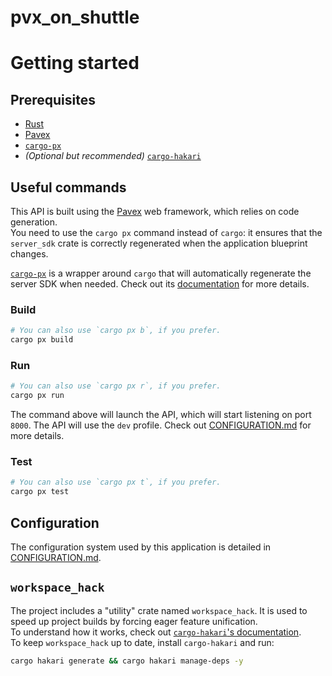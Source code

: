 # pvx_on_shuttle

# Getting started

## Prerequisites

- [Rust](https://www.rust-lang.org/tools/install)
- [Pavex]
- [`cargo-px`]
- _(Optional but recommended)_ [`cargo-hakari`](https://docs.rs/cargo-hakari/0.9.29/cargo_hakari/index.html#installation)

## Useful commands

This API is built using the [Pavex] web framework, which relies on code generation.\
You need to use the `cargo px` command instead of `cargo`: it ensures that the
`server_sdk` crate is correctly regenerated when the application blueprint changes.

[`cargo-px`] is a wrapper around `cargo` that will automatically regenerate the
server SDK when needed.
Check out its [documentation](https://github.com/LukeMathWalker/cargo-px)
for more details.

### Build

```bash
# You can also use `cargo px b`, if you prefer.
cargo px build
```

### Run

```bash
# You can also use `cargo px r`, if you prefer.
cargo px run
```

The command above will launch the API, which will start listening on
port `8000`.
The API will use the `dev` profile. Check out [CONFIGURATION.md] for more details.

### Test

```bash
# You can also use `cargo px t`, if you prefer.
cargo px test
```

## Configuration

The configuration system used by this application is detailed in [CONFIGURATION.md].

## `workspace_hack`

The project includes a "utility" crate named `workspace_hack`. It is used
to speed up project builds by forcing eager feature unification.\
To understand how it works, check out [`cargo-hakari`'s documentation](https://docs.rs/cargo-hakari/0.9.29/cargo_hakari/about/index.html).\
To keep `workspace_hack` up to date, install `cargo-hakari` and run:

```bash
cargo hakari generate && cargo hakari manage-deps -y
```

[Pavex]: https://pavex.dev
[`cargo-px`]: https://lukemathwalker.github.io/cargo-px/
[CONFIGURATION.md]: CONFIGURATION.md
